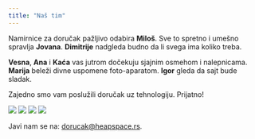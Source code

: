 ```yaml
---
title: "Naš tim"
---
```


Namirnice za doručak pažljivo odabira **Miloš**.
Sve to spretno i umešno spravlja **Jovana**.
**Dimitrije** nadgleda budno da li svega ima koliko treba.

**Vesna**, **Ana** i **Kaća** vas jutrom dočekuju
sjajnim osmehom i nalepnicama. **Marija** beleži divne uspomene
foto-aparatom. **Igor** gleda da sajt bude sladak.

Zajedno smo vam poslužili doručak uz tehnologiju. Prijatno!

<div class="partneri">
<a href="http://www.domacekiflice.rs" target="_blank"><img src="/gfx/partneri/domace-kiflice.jpg"></a>
<a href="http://www.nescafe.rs" target="_blank"><img src="/gfx/partneri/nescafe.jpg"></a>
<a href="http://www.ukparobrod.rs" target="_blank"><img src="/gfx/partneri/parobrod.png"></a>
<a href="https://www.netlify.com" target="_blank"><img src="https://www.netlify.com/img/global/badges/netlify-light.svg"></a>
</div>

Javi nam se na: [dorucak@heapspace.rs](mailto:dorucak@heapspace.rs).